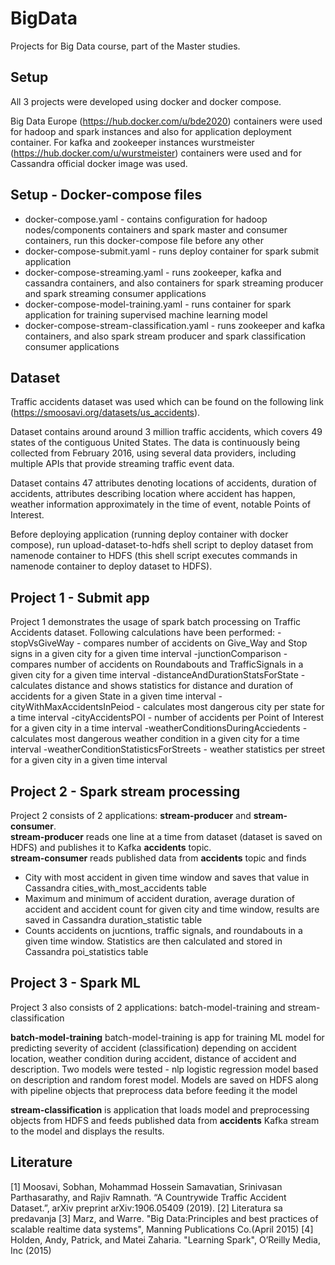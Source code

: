 # BigData
Projects for Big Data course, part of the Master studies.

## Setup
All 3 projects were developed using docker and docker compose.  

Big Data Europe (https://hub.docker.com/u/bde2020) containers were used for hadoop and spark instances and also for application deployment container.
For kafka and zookeeper instances wurstmeister (https://hub.docker.com/u/wurstmeister) containers were used and for Cassandra official docker image was used.

## Setup - Docker-compose files
  
- docker-compose.yaml - contains configuration for hadoop nodes/components containers and spark master and consumer containers, run this docker-compose file before any other
- docker-compose-submit.yaml - runs deploy container for spark submit application
- docker-compose-streaming.yaml - runs zookeeper, kafka and cassandra containers, and also containers for spark streaming producer and spark streaming consumer applications
- docker-compose-model-training.yaml - runs container for spark application for training supervised machine learning model
- docker-compose-stream-classification.yaml - runs zookeeper and kafka containers, and also spark stream producer and spark classification consumer applications

## Dataset

Traffic accidents dataset was used which can be found on the following link (https://smoosavi.org/datasets/us_accidents).  

Dataset contains around around 3 million traffic accidents, which covers 49 states of the contiguous United States. The data is continuously being collected from February 2016, using several data providers, including multiple APIs that provide streaming traffic event data.

Dataset contains 47 attributes denoting locations of accidents, duration of accidents, attributes describing location where accident has happen, weather information approximately in the time of event, notable Points of Interest. 

Before deploying application (running deploy container with docker compose), run upload-dataset-to-hdfs shell script to deploy dataset from namenode container to HDFS (this shell script executes commands in namenode container to deploy dataset to HDFS).

## Project 1 - Submit app
Project 1 demonstrates the usage of spark batch processing on Traffic Accidents dataset. 
Following calculations have been performed: 
    -stopVsGiveWay - compares number of accidents on Give_Way and Stop signs in a given city for a given time interval
    -junctionComparison - compares number of accidents on Roundabouts and TrafficSignals in a given city for a given time interval
    -distanceAndDurationStatsForState - calculates distance and shows statistics for distance and duration of accidents for a given State in a given time interval
    -cityWithMaxAccidentsInPeiod - calculates most dangerous city per state for a time interval
    -cityAccidentsPOI - number of accidents per Point of Interest for a given city in a time interval
    -weatherConditionsDuringAcciedents - calculates most dangerous weather condition in a given city for a time interval
    -weatherConditionStatisticsForStreets - weather statistics per street for a given city in a given time interval


## Project 2 - Spark stream processing

Project 2 consists of 2 applications: **stream-producer** and **stream-consumer**.  
**stream-producer** reads one line at a time from dataset (dataset is saved on HDFS) and publishes it to Kafka **accidents** topic.  
**stream-consumer** reads published data from **accidents** topic and finds
- City with most accident in given time window and saves that value in Cassandra cities_with_most_accidents table
- Maximum and minimum of accident duration, average duration of accident and accident count for given city and time window, results are saved in Cassandra duration_statistic table
- Counts accidents on jucntions, traffic signals, and roundabouts in a given time window. Statistics are then calculated and stored in Cassandra poi_statistics table 

## Project 3 - Spark ML

Project 3 also consists of 2 applications: batch-model-training and stream-classification  

**batch-model-training** batch-model-training is app for training ML model for predicting severity of accident (classification) depending on accident location, weather condition during accident, distance of accident and description. Two models were tested - nlp logistic regression model based on description and random forest model. Models are saved on HDFS along with pipeline objects that preprocess data before feeding it the model

**stream-classification** is application that loads model and preprocessing objects from HDFS and feeds published data from **accidents** Kafka stream to the model and displays the results.


## Literature
[1] Moosavi, Sobhan, Mohammad Hossein Samavatian, Srinivasan Parthasarathy, and Rajiv Ramnath. “A Countrywide Traffic Accident Dataset.”, arXiv preprint arXiv:1906.05409 (2019).
[2] Literatura sa predavanja
[3] Marz, and Warre. "Big Data:Principles and best practices of scalable realtime data systems", Manning Publications Co.(April 2015)
[4] Holden, Andy, Patrick, and Matei Zaharia. "Learning Spark", O’Reilly Media, Inc (2015)